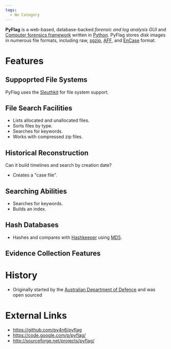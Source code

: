 ```yaml
---
tags:
  - No Category
---
```

**PyFlag** is a web-based, database-backed *forensic and log analysis
GUI* and [Computer forensics
framework](computer_forensics_framework.md) written in
[Python](python.md). PyFlag stores disk images in numerous file
formats, including raw, [sgzip](sgzip.md),
[AFF](aff.md), and [EnCase](EnCase "wikilink") format.

# Features

## Suppoprted File Systems

PyFlag uses the [Sleuthkit](sleuthkit.md) for file system
support.

## File Search Facilities

- Lists allocated and unallocated files.
- Sorts files by type.
- Searches for keywords.
- Works with compressed zip files.

## Historical Reconstruction

Can it build timelines and search by creation date?

- Creates a "case file".

## Searching Abilities

- Searches for keywords.
- Builds an index.

## Hash Databases

- Hashes and compares with [Hashkeeper](hashkeeper.md) using
  [MD5](md5.md).

## Evidence Collection Features

# History

- Originally started by the [Australian Department of
  Defence](australian_department_of_defence.md) and was open
  sourced

# External Links

- <https://github.com/py4n6/pyflag>
- <https://code.google.com/p/pyflag/>
- <http://sourceforge.net/projects/pyflag/>